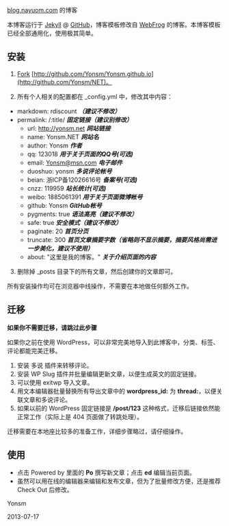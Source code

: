 [blog.nayuom.com](https://blog.nayuom.com) 的博客

本博客运行于 [Jekyll](http://jekyllrb.com) @ [GitHub](http://github.com/Yonsm/Yonsm.github.io)，博客模板修改自 [WebFrog](http://webfrogs.me/) 的博客。本博客模板已经全部通用化，使用极其简单。


## 安装

1. [Fork](https://github.com/Yonsm/Yonsm.github.io/fork) [http://github.com/Yonsm/Yonsm.github.io](http://github.com/Yonsm/NET)。

2. 所有个人相关的配置都在 _config.yml 中，修改其中内容：
  * markdown: rdiscount ***（建议不修改）***
  * permalink: /:title/ ***固定链接（建议别修改）***
	* url: http://yonsm.net ***网站链接***
	* name: Yonsm.NET ***网站名***
	* author: Yonsm ***作者***
	* qq: 123018 ***用于关于页面的QQ号(可选)***
	* email: Yonsm@msn.com ***电子邮件***
	* duoshuo: yonsm ***多说评论帐号***
	* beian:  浙ICP备12026616号 ***备案号(可选)***
	* cnzz: 119959 ***站长统计(可选)***
	* weibo: 1885061391 ***用于关于页面微博帐号***
	* github: Yonsm ***GitHub帐号***
	* pygments: true ***语法高亮（建议不修改）***
	* safe: true ***安全模式（建议不修改）***
	* paginate: 20 ***首页分页***
	* truncate: 300 ***首页文章摘要字数（省略则不显示摘要，摘要风格尚需进一步美化，建议不使用）***
	* about: "这里是我的博客。" ***关于介绍页面的内容***

3. 删除掉 _posts 目录下的所有文章，然后创建你的文章即可。

所有安装操作均可在浏览器中线操作，不需要在本地做任何额外工作。

## 迁移

**如果你不需要迁移，请跳过此步骤**

如果你之前在使用 WordPress，可以非常完美地导入到此博客中，分类、标签、评论都能完美迁移。

1. 安装 多说 插件来转移评论。
2. 安装 WP Slug 插件并批量编辑更新文章，以便生成英文的固定链接。
3. 可以使用 exitwp 导入文章。
4. 用文本编辑器批量替换所有导出文章中的 **wordpress_id:** 为 **thread:**，以便关联文章和多说评论。
5. 如果以前的 WordPress 固定链接是 **/post/123** 这种格式，迁移后链接依然能正常工作（实际上是 404 页面做了转跳处理）。

迁移需要在本地座比较多的准备工作，详细步骤略过，请仔细操作。

## 使用

* 点击 Powered by 里面的 **Po** 撰写新文章；点击 **ed** 编辑当前页面。
* 虽然可以用在线的编辑器来编辑和发布文章，但为了批量修改方便，还是推荐 Check Out 后修改。

Yonsm

2013-07-17
